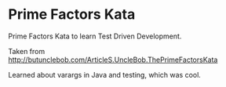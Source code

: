 # Prime Factors Kata

Prime Factors Kata to learn Test Driven Development. 

Taken from http://butunclebob.com/ArticleS.UncleBob.ThePrimeFactorsKata

Learned about varargs in Java and testing, which was cool.
